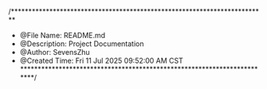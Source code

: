 /*************************************************************************
 * @File Name: README.md
 * @Description: Project Documentation 
 * @Author: SevensZhu
 * @Created Time: Fri 11 Jul 2025 09:52:00 AM CST
 ************************************************************************/

